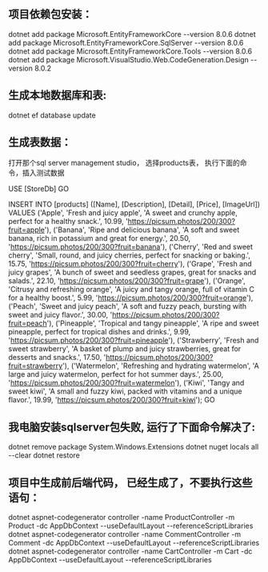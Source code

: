 ## 项目依赖包安装：
dotnet add package Microsoft.EntityFrameworkCore --version 8.0.6
dotnet add package Microsoft.EntityFrameworkCore.SqlServer --version 8.0.6
dotnet add package Microsoft.EntityFrameworkCore.Tools --version 8.0.6
dotnet add package Microsoft.VisualStudio.Web.CodeGeneration.Design --version 8.0.2

## 生成本地数据库和表:
dotnet ef database update

## 生成表数据：
打开那个sql server management studio， 选择products表， 执行下面的命令，插入测试数据

USE [StoreDb]
GO

INSERT INTO [products] ([Name], [Description], [Detail], [Price], [ImageUrl])
VALUES
('Apple', 'Fresh and juicy apple', 'A sweet and crunchy apple, perfect for a healthy snack.', 10.99, 'https://picsum.photos/200/300?fruit=apple'),
('Banana', 'Ripe and delicious banana', 'A soft and sweet banana, rich in potassium and great for energy.', 20.50, 'https://picsum.photos/200/300?fruit=banana'),
('Cherry', 'Red and sweet cherry', 'Small, round, and juicy cherries, perfect for snacking or baking.', 15.75, 'https://picsum.photos/200/300?fruit=cherry'),
('Grape', 'Fresh and juicy grapes', 'A bunch of sweet and seedless grapes, great for snacks and salads.', 22.10, 'https://picsum.photos/200/300?fruit=grape'),
('Orange', 'Citrusy and refreshing orange', 'A juicy and tangy orange, full of vitamin C for a healthy boost.', 5.99, 'https://picsum.photos/200/300?fruit=orange'),
('Peach', 'Sweet and juicy peach', 'A soft and fuzzy peach, bursting with sweet and juicy flavor.', 30.00, 'https://picsum.photos/200/300?fruit=peach'),
('Pineapple', 'Tropical and tangy pineapple', 'A ripe and sweet pineapple, perfect for tropical dishes and drinks.', 9.99, 'https://picsum.photos/200/300?fruit=pineapple'),
('Strawberry', 'Fresh and sweet strawberry', 'A basket of plump and juicy strawberries, great for desserts and snacks.', 17.50, 'https://picsum.photos/200/300?fruit=strawberry'),
('Watermelon', 'Refreshing and hydrating watermelon', 'A large and juicy watermelon, perfect for hot summer days.', 25.00, 'https://picsum.photos/200/300?fruit=watermelon'),
('Kiwi', 'Tangy and sweet kiwi', 'A small and fuzzy kiwi, packed with vitamins and a unique flavor.', 19.99, 'https://picsum.photos/200/300?fruit=kiwi');
GO

## 我电脑安装sqlserver包失败, 运行了下面命令解决了:
dotnet remove package System.Windows.Extensions
dotnet nuget locals all --clear
dotnet restore

## 项目中生成前后端代码， 已经生成了，不要执行这些语句：
dotnet aspnet-codegenerator controller -name ProductController -m Product -dc AppDbContext --useDefaultLayout --referenceScriptLibraries 
dotnet aspnet-codegenerator controller -name CommentController -m Comment -dc AppDbContext --useDefaultLayout --referenceScriptLibraries 
dotnet aspnet-codegenerator controller -name CartController -m Cart -dc AppDbContext --useDefaultLayout --referenceScriptLibraries 
